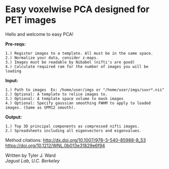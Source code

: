 
# Easy voxelwise PCA designed for PET images

Hello and welcome to easy PCA!  
  
**Pre-reqs:** 

    1.) Register images to a template. All must be in the same space.
    2.) Normalize your data, consider z-maps. 
    3.) Images must be readable by Nibabel (nifti's are good)  
    4.) Calculate required ram for the number of images you will be loading    
  
**Input:**

    1.) Path to images  Ex: /home/user/imgs or "/home/user/imgs/suvr*.nii"
    2.) Optional: A template to relice images to.
    3.) Optional: A template space volume to mask images
    4.) Optional: Specify gaussian smoothing FWHM to apply to loaded images. (Same as SPM12 smooth).

**Output:**

    1.) Top 3D principal components as compressed nifti images.  
    2.) Spreadsheets including all eigenvectors and eigenvalues.
  
Method citations: 
   http://dx.doi.org/10.1007/978-3-540-85988-8_53 
   https://doi.org/10.1212/WNL.0b013e31829e6f94    

Written by Tyler J. Ward    
 *Jagust Lab, U.C. Berkeley*
